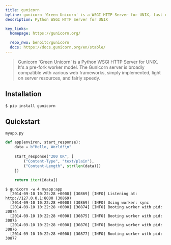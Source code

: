 ```yaml
---
title: gunicorn
byline: gunicorn 'Green Unicorn' is a WSGI HTTP Server for UNIX, fast clients and sleepy applications.
description: Python WSGI HTTP Server for UNIX

key_links:
  homepage: https://gunicorn.org/

  repo_nwo: benoitc/gunicorn
  docs: https://docs.gunicorn.org/en/stable/
---
```


> Gunicorn 'Green Unicorn' is a Python WSGI HTTP Server for UNIX. It's a pre-fork worker model. The Gunicorn server is broadly compatible with various web frameworks, simply implemented, light on server resources, and fairly speedy.


## Installation

```sh
$ pip install gunicorn
```


## Quickstart

`myapp.py`
```python
def app(environ, start_response):
    data = b"Hello, World!\n"
    
    start_response("200 OK", [
        ("Content-Type", "text/plain"),
        ("Content-Length", str(len(data)))
    ])
    
    return iter([data])
```

```console
$ gunicorn -w 4 myapp:app
  [2014-09-10 10:22:28 +0000] [30869] [INFO] Listening at: http://127.0.0.1:8000 (30869)
  [2014-09-10 10:22:28 +0000] [30869] [INFO] Using worker: sync
  [2014-09-10 10:22:28 +0000] [30874] [INFO] Booting worker with pid: 30874
  [2014-09-10 10:22:28 +0000] [30875] [INFO] Booting worker with pid: 30875
  [2014-09-10 10:22:28 +0000] [30876] [INFO] Booting worker with pid: 30876
  [2014-09-10 10:22:28 +0000] [30877] [INFO] Booting worker with pid: 30877
```
